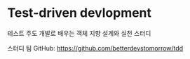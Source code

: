 # Test-driven devlopment
테스트 주도 개발로 배우는 객체 지향 설계와 실천 스터디

스터디 팀 GitHub: https://github.com/betterdevstomorrow/tdd
